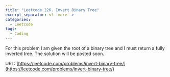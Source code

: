 ```yaml
---
title: "Leetcode 226. Invert Binary Tree"
excerpt_separator: <!--more-->
categories:
  - Leetcode
tags:
  - Coding
---
```

For this problem I am given the root of a binary tree and I must return a fully inverted tree. The solution will be posted soon.
<!--more-->
URL: [https://leetcode.com/problems/invert-binary-tree/](https://leetcode.com/problems/invert-binary-tree/)
